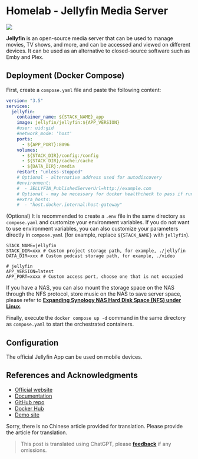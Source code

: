 # Homelab - Jellyfin Media Server

![](https://wiki-media-1253965369.cos.ap-guangzhou.myqcloud.com/img/20230531213856.png)

**Jellyfin** is an open-source media server that can be used to manage movies, TV shows, and more, and can be accessed and viewed on different devices. It can be used as an alternative to closed-source software such as Emby and Plex.

## Deployment (Docker Compose)

First, create a `compose.yaml` file and paste the following content:

```yaml title="compose.yaml"
version: "3.5"
services:
  jellyfin:
    container_name: ${STACK_NAME}_app
    image: jellyfin/jellyfin:${APP_VERSION}
    #user: uid:gid
    #network_mode: 'host'
    ports:
      - ${APP_PORT}:8096
    volumes:
      - ${STACK_DIR}/config:/config
      - ${STACK_DIR}/cache:/cache
      - ${DATA_DIR}:/media
    restart: "unless-stopped"
    # Optional - alternative address used for autodiscovery
    #environment:
    #  - JELLYFIN_PublishedServerUrl=http://example.com
    # Optional - may be necessary for docker healthcheck to pass if running in host network mode
    #extra_hosts:
    #  - "host.docker.internal:host-gateway"
```

(Optional) It is recommended to create a `.env` file in the same directory as `compose.yaml` and customize your environment variables. If you do not want to use environment variables, you can also customize your parameters directly in `compose.yaml` (for example, replace `${STACK_NAME}` with `jellyfin`).

```dotenv title=".env"
STACK_NAME=jellyfin
STACK_DIR=xxx # Custom project storage path, for example, ./jellyfin
DATA_DIR=xxx # Custom podcast storage path, for example, ./video

# jellyfin
APP_VERSION=latest
APP_PORT=xxxx # Custom access port, choose one that is not occupied
```

If you have a NAS, you can also mount the storage space on the NAS through the NFS protocol, store music on the NAS to save server space, please refer to [**Expanding Synology NAS Hard Disk Space (NFS) under Linux**](https://wiki-power.com/en/Linux%E4%B8%8B%E6%8C%82%E8%BD%BD%E7%BE%A4%E6%99%96NAS%E7%A1%AC%E7%9B%98%E6%8B%93%E5%B1%95%E7%A9%BA%E9%97%B4%EF%BC%88NFS%EF%BC%89/).

Finally, execute the `docker compose up -d` command in the same directory as `compose.yaml` to start the orchestrated containers.

## Configuration

The official Jellyfin App can be used on mobile devices.

## References and Acknowledgments

- [Official website](https://jellyfin.org/)
- [Documentation](https://jellyfin.org/docs/general/installation/container#using-docker-compose)
- [GitHub repo](https://github.com/jellyfin/jellyfin)
- [Docker Hub](https://hub.docker.com/r/jellyfin/jellyfin)
- [Demo site](https://demo.jellyfin.org/stable)

Sorry, there is no Chinese article provided for translation. Please provide the article for translation.

> This post is translated using ChatGPT, please [**feedback**](https://github.com/linyuxuanlin/Wiki_MkDocs/issues/new) if any omissions.
